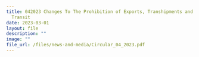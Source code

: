 ```yaml
---
title: 042023 Changes To The Prohibition of Exports, Transhipments and Goods In
  Transit
date: 2023-03-01
layout: file
description: ""
image: ""
file_url: /files/news-and-media/Circular_04_2023.pdf
---
```


